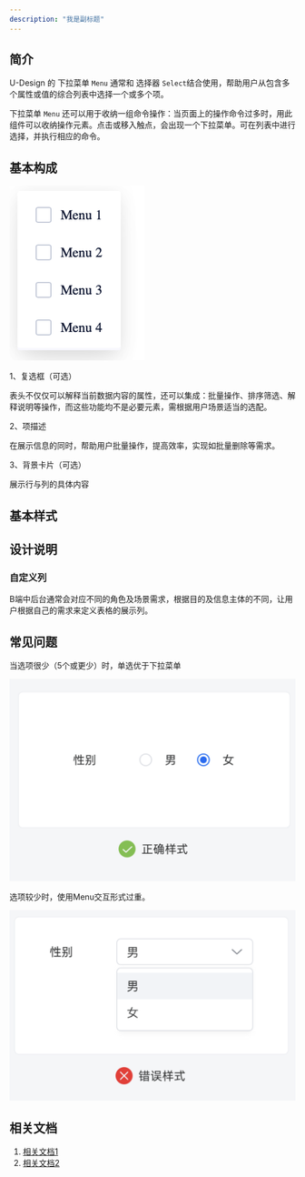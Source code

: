 ```yaml
---
description: "我是副标题"
---
```

<!--副标题具体写法见源代码模式-->

## 简介

U-Design 的 下拉菜单 `Menu` 通常和 选择器 `Select`结合使用，帮助用户从包含多个属性或值的综合列表中选择一个或多个项。

下拉菜单 `Menu` 还可以用于收纳一组命令操作：当页面上的操作命令过多时，用此组件可以收纳操作元素。点击或移入触点，会出现一个下拉菜单。可在列表中进行选择，并执行相应的命令。


## 基本构成
![1](../../../images/Menu/1.png)

1、复选框（可选）

表头不仅仅可以解释当前数据内容的属性，还可以集成：批量操作、排序筛选、解释说明等操作，而这些功能均不是必要元素，需根据用户场景适当的选配。

2、项描述

在展示信息的同时，帮助用户批量操作，提高效率，实现如批量删除等需求。

3、背景卡片（可选）

展示行与列的具体内容




## 基本样式



## 设计说明


### 自定义列

B端中后台通常会对应不同的角色及场景需求，根据目的及信息主体的不同，让用户根据自己的需求来定义表格的展示列。



## 常见问题

<div class="u-md-flex-without-bg">
   <div class="u-md-mr24">
      <p><i class="u-md-suggested"></i>当选项很少（5个或更少）时，单选优于下拉菜单</p>
      <img src="../../../images/Menu/2.png" alt="image alt" title="desc" />
   </div>
   <div>
      <p><i class="u-md-not-suggested"></i>选项较少时，使用Menu交互形式过重。</p>
      <img src="../../../images/Menu/3.png" alt="image alt" title="desc" />
   </div>
</div>






## 相关文档

1. [相关文档1](https://www.ucloud.cn)
2. [相关文档2](https://www.ucloud.cn)
